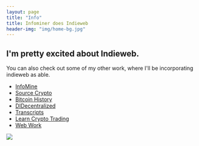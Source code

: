 ```yaml
---
layout: page
title: "Info"
title: Infominer does Indieweb
header-img: "img/home-bg.jpg"
---
```


## I'm pretty excited about Indieweb.

You can also check out some of my other work, where I'll be incorporating indieweb as able.

* [InfoMine](https://infominer.id)
* [Source Crypto](https://infominer.id/SourceCrypto)
* [Bitcoin History](https://infominer.id/bitcoin-history)
* [DIDecentralized](https://infominer.id/DIDecentralized)
* [Transcripts](https://infomienr.id/transcripts)
* [Learn Crypto Trading](https://infominer.id/learn-crypto-trading)
* [Web Work](https://infomienr.id/web-work)

[![](https://imgur.com/NgEKu1x.png)](https://github.com/infominer33)
